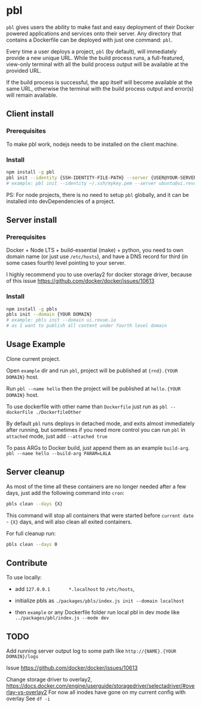 # pbl

`pbl` gives users the ability to make fast and easy deployment of their Docker powered applications and services onto their server.
Any directory that contains a Dockerfile can be deployed with just one command: `pbl`.

Every time a user deploys a project, `pbl` (by default), will immediately
provide a new unique URL.
While the build process runs, a full-featured, view-only terminal with all the build
process output will be available at the provided URL.

If the build process is successful, the app itself will become available at the same URL, otherwise the terminal with the build process output and error(s) will remain available.

## Client install

### Prerequisites

To make pbl work, nodejs needs to be installed on the client machine.

### Install

```bash
npm install -g pbl
pbl init --identity {SSH-IDENTITY-FILE-PATH} --server {USER@YOUR-SERVER-HOST-OR-IP}
# example: pbl init --identity ~/.ssh/mykey.pem --server ubuntu@ui.revue.io
```

PS: For node projects, there is no need to setup `pbl` globally,
and it can be installed into devDependencies of a project.

## Server install

### Prerequisites

Docker + Node LTS + build-essential (make) + python,
you need to own domain name (or just use `/etc/hosts`),
and have a DNS record for third (in some cases fourth) level pointing to your server.

I highly recommend you to use overlay2 for docker storage driver, because of this issue
https://github.com/docker/docker/issues/10613

### Install

```bash
npm install -g pbls
pbls init --domain {YOUR DOMAIN}
# example: pbls init --domain ui.revue.io
# as I want to publish all content under fourth level domain
```

## Usage Example

Clone current project.

Open `example` dir and run `pbl`, project will be published at `{rnd}.{YOUR DOMAIN}` host.

Run `pbl --name hello` then the project will be published at `hello.{YOUR DOMAIN}` host.

To use dockerfile with other name than `Dockerfile` just run as `pbl --dockerFile ./DockerfileOther`

By default `pbl` runs deploys in detached mode, and exits almost immediately after running,
but sometimes if you need more control you can run `pbl` in `attached` mode,
just add `--attached true`

To pass ARGs to Docker build, just append them as an example `build-arg`.
`pbl --name hello --build-arg PARAM=LALA`

## Server cleanup

As most of the time all these containers are no longer needed after a few days, just add the following command into `cron`:

```bash
pbls clean --days {X}
```

This command will stop all containers that were started before `current date` - `{X}` days, and will also clean all exited containers.

For full cleanup run:

```bash
pbls clean --days 0
```

## Contribute

To use locally:

* add `127.0.0.1       *.localhost` to `/etc/hosts`,

* initialize pbls as `./packages/pbls/index.js init --domain localhost`

* then `example` or any Dockerfile folder run local pbl in dev mode like `../packages/pbl/index.js --mode dev`

## TODO

Add running server output log to some path like `http://{NAME}.{YOUR DOMAIN}/logs`

Issue https://github.com/docker/docker/issues/10613

Change storage driver to overlay2, https://docs.docker.com/engine/userguide/storagedriver/selectadriver/#overlay-vs-overlay2
For now all inodes have gone on my current config with overlay
See `df -i`
